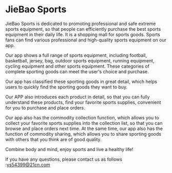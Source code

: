 # JieBao Sports

JieBao Sports is dedicated to promoting professional and safe extreme sports equipment, so that people can efficiently purchase the best sports equipment in their daily life. It is a shopping mall for sports goods. Sports fans can find various professional and high-quality sports equipment on our app.

Our app shows a full range of sports equipment, including football, basketball, jersey, bag, outdoor sports equipment, running equipment, cycling equipment and other sports equipment. These categories of complete sporting goods can meet the user's choice and purchase.

Our app has classified these sporting goods in great detail, which helps users to quickly find the sporting goods they want to buy.

Our APP also introduces each product in detail, so that you can fully understand these products, find your favorite sports supplies, convenient for you to purchase and place orders.

Our app also has the commodity collection function, which allows you to collect your favorite sports supplies into the collection list, so that you can browse and place orders next time. At the same time, our app also has the function of commodity sharing, which allows you to share sporting goods with others that you think are of good quality.


Combine body and mind, enjoy sports and live a healthy life!

If you have any questions, please contact us as follows :ys54399@21cn.com
